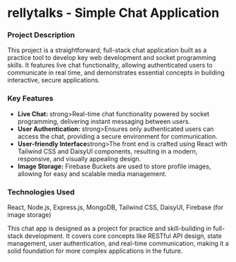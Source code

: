 <h1>rellytalks - Simple Chat Application</h1>
<h3>Project Description</h3>
<p>
This project is a straightforward, full-stack chat application built as a practice tool to develop key web development and socket programming skills. It features live chat functionality, allowing authenticated users to communicate in real time, and demonstrates essential concepts in building interactive, secure applications.
</p>

<h3>Key Features</h3>
<ul>
  <li><strong>Live Chat: </strong>strong>Real-time chat functionality powered by socket programming, delivering instant messaging between users.</li>
  <li><strong>User Authentication: </strong>strong>Ensures only authenticated users can access the chat, providing a secure environment for communication.</li>
  <li><strong>User-friendly Interface</strong>strong>The front end is crafted using React with Tailwind CSS and DaisyUI components, resulting in a modern, responsive, and visually appealing design.</li>
  <li><strong>Image Storage:</strong> Firebase Buckets are used to store profile images, allowing for easy and scalable media management.</li>

</ul>

<h3>Technologies Used</h3>
<p>
React, Node.js, Express.js, MongoDB, Tailwind CSS, DaisyUI, Firebase (for image storage)
</p>

<p>This chat app is designed as a project for practice and skill-building in full-stack development. It covers core concepts like RESTful API design, state management, user authentication, and real-time communication, making it a solid foundation for more complex applications in the future.</p>
